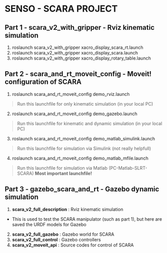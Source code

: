 # SENSO - SCARA PROJECT

## Part 1 - scara_v2_with_gripper - Rviz kinematic simulation
1. roslaunch scara_v2_with_gripper xacro_display_scara_rt.launch
2. roslaunch scara_v2_with_gripper xacro_display_scara.launch
3. roslaunch scara_v2_with_gripper xacro_display_rotary_table.launch

## Part 2 - scara_and_rt_moveit_config - Moveit! configuration of SCARA
1. roslaunch scara_and_rt_moveit_config demo_rviz.launch
> Run this launchfile for only kinematic simulation (in your local PC)
2. roslaunch scara_and_rt_moveit_config demo_gazebo.launch
> Run this launchfile for kinematic and dynamic simulation (in your local PC)
3. roslaunch scara_and_rt_moveit_config demo_matlab_simulink.launch
> Run this launchfile for simulation via Simulink (not really helpfull)
4. roslaunch scara_and_rt_moveit_config demo_matlab_mfile.launch
> Run this launchfile for simulation via Matlab (PC-Matlab-SLRT-SCARA)
 **Most important launchfile!**

## Part 3 - gazebo_scara_and_rt - Gazebo dynamic simulation
1. **scara_v2_full_description** : Rviz kinematic simulation
- This is used to test the SCARA manipulator (such as part 1), but here are saved the URDF models for Gazebo
2. **scara_v2_full_gazebo** : Gazebo world for SCARA
3. **scara_v2_full_control** : Gazebo controllers
4. **scara_v2_moveit_api** : Source codes for control of SCARA
